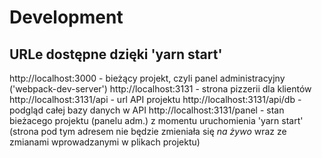 # Development

## URLe dostępne dzięki 'yarn start'

http://localhost:3000 - bieżący projekt, czyli panel administracyjny ('webpack-dev-server')
http://localhost:3131 - strona pizzerii dla klientów
http://localhost:3131/api - url API projektu
http://localhost:3131/api/db - podgląd całej bazy danych w API
http://localhost:3131/panel - stan bieżacego projektu (panelu adm.) z momentu uruchomienia 'yarn start' (strona pod tym
adresem nie będzie zmieniała się *na żywo* wraz ze zmianami wprowadzanymi w plikach projektu)
